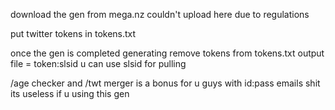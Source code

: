 download the gen from mega.nz couldn't upload here due to regulations

put twitter tokens in tokens.txt 

once the gen is completed generating 
remove 
tokens from tokens.txt 
output file = token:slsid u can use slsid for pulling 


/age checker and /twt merger is a bonus for u guys with id:pass emails shit its useless if u using this gen 
